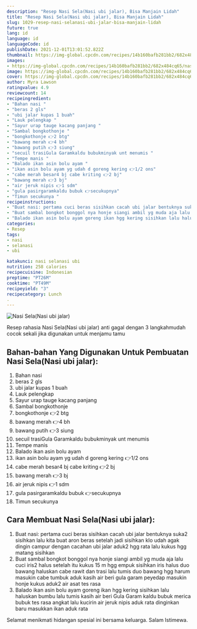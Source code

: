 ```yaml
---
description: "Resep Nasi Sela(Nasi ubi jalar), Bisa Manjain Lidah"
title: "Resep Nasi Sela(Nasi ubi jalar), Bisa Manjain Lidah"
slug: 1029-resep-nasi-selanasi-ubi-jalar-bisa-manjain-lidah
future: true
lang: id
language: id
languageCode: id
publishDate: 2021-12-01T13:01:52.822Z 
thumbnail: https://img-global.cpcdn.com/recipes/14b160bafb281bb2/682x484cq65/nasi-selanasi-ubi-jalar-foto-resep-utama.png
images:
- https://img-global.cpcdn.com/recipes/14b160bafb281bb2/682x484cq65/nasi-selanasi-ubi-jalar-foto-resep-utama.png
image: https://img-global.cpcdn.com/recipes/14b160bafb281bb2/682x484cq65/nasi-selanasi-ubi-jalar-foto-resep-utama.png
cover: https://img-global.cpcdn.com/recipes/14b160bafb281bb2/682x484cq65/nasi-selanasi-ubi-jalar-foto-resep-utama.png
author: Myra Lawson
ratingvalue: 4.9
reviewcount: 14
recipeingredient:
- "Bahan nasi "
- "beras 2 gls"
- "ubi jalar kupas 1 buah"
- "Lauk pelengkap "
- "Sayur urap tauge kacang panjang "
- "Sambal bongkothonje "
- "bongkothonje 👉2 btg"
- "bawang merah 👉4 bh"
- "bawang putih 👉3 siung"
- "secuil trasiGula Garamkaldu bubukminyak unt menumis "
- "Tempe manis "
- "Balado ikan asin bolu ayam "
- "ikan asin bolu ayam yg udah d goreng kering 👉1/2 ons"
- "cabe merah besar4 bj cabe kriting 👉2 bj"
- "bawang merah 👉3 bj"
- "air jeruk nipis 👉1 sdm"
- "gula pasirgaramkaldu bubuk 👉secukupnya"
- "Timun secukunya "
recipeinstructions:
- "Buat nasi: pertama cuci beras sisihkan cacah ubi jalar bentuknya suka2 sisihkan lalu kita buat aron beras setelah jadi sisihkan klo udah agak dingin campur dengan cacahan ubi jalar aduk2 hgg rata lalu kukus hgg matang sisihkan"
- "Buat sambal bongkot bonggol nya honje siangi ambil yg muda aja lalu cuci iris2 halus setelah itu kukus 15 m hgg empuk sisihkan iris halus duo bawang haluskan cabe rawit dan trasi lalu tumis duo bawang hgg harum masukin cabe tumbuk aduk kasih air beri gula garam peyedap masukin honje kukus aduk2 air asat tes rasa"
- "Balado ikan asin bolu ayam goreng ikan hgg kering sisihkan lalu haluskan bumbu lalu tumis kasih air beri Gula Garam kaldu bubuk merica bubuk tes rasa angkat lalu kucirin air jeruk nipis aduk rata dinginkan baru masukkan ikan aduk rata"
categories:
- Resep
tags:
- nasi
- selanasi
- ubi

katakunci: nasi selanasi ubi 
nutrition: 258 calories
recipecuisine: Indonesian
preptime: "PT26M"
cooktime: "PT49M"
recipeyield: "3"
recipecategory: Lunch
. 
---
```



![Nasi Sela(Nasi ubi jalar)](https://img-global.cpcdn.com/recipes/14b160bafb281bb2/682x484cq65/nasi-selanasi-ubi-jalar-foto-resep-utama.png)

Resep rahasia Nasi Sela(Nasi ubi jalar)  anti gagal dengan 3 langkahmudah cocok sekali jika digunakan untuk menjamu tamu

<!--inarticleads1-->

## Bahan-bahan Yang Digunakan Untuk Pembuatan Nasi Sela(Nasi ubi jalar):

1. Bahan nasi 
1. beras 2 gls
1. ubi jalar kupas 1 buah
1. Lauk pelengkap 
1. Sayur urap tauge kacang panjang 
1. Sambal bongkothonje 
1. bongkothonje 👉2 btg
1. bawang merah 👉4 bh
1. bawang putih 👉3 siung
1. secuil trasiGula Garamkaldu bubukminyak unt menumis 
1. Tempe manis 
1. Balado ikan asin bolu ayam 
1. ikan asin bolu ayam yg udah d goreng kering 👉1/2 ons
1. cabe merah besar4 bj cabe kriting 👉2 bj
1. bawang merah 👉3 bj
1. air jeruk nipis 👉1 sdm
1. gula pasirgaramkaldu bubuk 👉secukupnya
1. Timun secukunya 



<!--inarticleads2-->

## Cara Membuat Nasi Sela(Nasi ubi jalar):

1. Buat nasi: pertama cuci beras sisihkan cacah ubi jalar bentuknya suka2 sisihkan lalu kita buat aron beras setelah jadi sisihkan klo udah agak dingin campur dengan cacahan ubi jalar aduk2 hgg rata lalu kukus hgg matang sisihkan
1. Buat sambal bongkot bonggol nya honje siangi ambil yg muda aja lalu cuci iris2 halus setelah itu kukus 15 m hgg empuk sisihkan iris halus duo bawang haluskan cabe rawit dan trasi lalu tumis duo bawang hgg harum masukin cabe tumbuk aduk kasih air beri gula garam peyedap masukin honje kukus aduk2 air asat tes rasa
1. Balado ikan asin bolu ayam goreng ikan hgg kering sisihkan lalu haluskan bumbu lalu tumis kasih air beri Gula Garam kaldu bubuk merica bubuk tes rasa angkat lalu kucirin air jeruk nipis aduk rata dinginkan baru masukkan ikan aduk rata




Selamat menikmati hidangan spesial ini bersama keluarga. Salam Istimewa.
